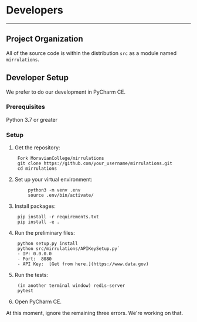 # Developers

---

## Project Organization

All of the source code is within the distribution `src` as a module named `mirrulations`.

## Developer Setup

We prefer to do our development in PyCharm CE.

### Prerequisites

Python 3.7 or greater

### Setup

1. Get the repository:

		Fork MoravianCollege/mirrulations
		git clone https://github.com/your_username/mirrulations.git
		cd mirrulations
	
2. Set up your virtual environment:
			
			python3 -m venv .env
			source .env/bin/activate/
			
3. Install packages:

		pip install -r requirements.txt
		pip install -e .
		
4. Run the preliminary files:

		python setup.py install
		python src/mirrulations/APIKeySetup.py`
		- IP: 0.0.0.0
		- Port:  8080
		- API Key:  [Get from here.](https://www.data.gov)

5. Run the tests:

		(in another terminal window) redis-server
		pytest

6. Open PyCharm CE.

At this moment, ignore the remaining three errors.
We're working on that.